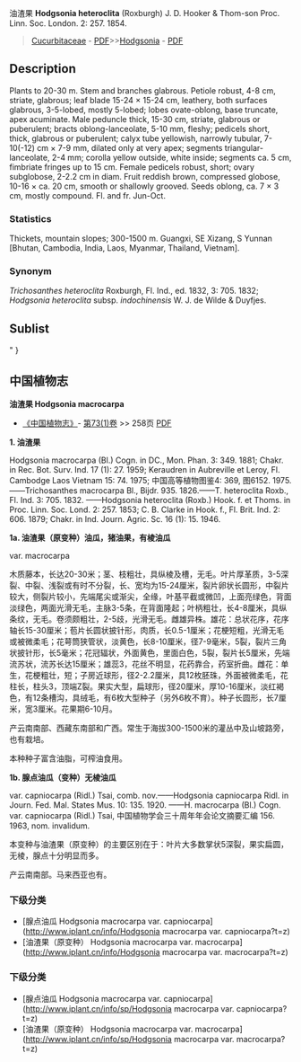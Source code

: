 油渣果 **Hodgsonia heteroclita** (Roxburgh) J. D. Hooker & Thom-son Proc. Linn. Soc. London. 2: 257. 1854.

> [Cucurbitaceae](http://www.iplant.cn/info/Cucurbitaceae?t=foc) - [PDF](http://www.iplant.cn/foc/pdf/Cucurbitaceae.pdf)>>[Hodgsonia](http://www.iplant.cn/info/Hodgsonia?t=foc) - [PDF](http://www.iplant.cn/foc/pdf/Hodgsonia.pdf)

## Description

Plants to 20-30 m. Stem and branches glabrous. Petiole robust, 4-8 cm, striate, glabrous; leaf blade 15-24 × 15-24 cm, leathery, both surfaces glabrous, 3-5-lobed, mostly 5-lobed; lobes ovate-oblong, base truncate, apex acuminate. Male peduncle thick, 15-30 cm, striate, glabrous or puberulent; bracts oblong-lanceolate, 5-10 mm, fleshy; pedicels short, thick, glabrous or puberulent; calyx tube yellowish, narrowly tubular, 7-10(-12) cm × 7-9 mm, dilated only at very apex; segments triangular-lanceolate, 2-4 mm; corolla yellow outside, white inside; segments ca. 5 cm, fimbriate fringes up to 15 cm. Female pedicels robust, short; ovary subglobose, 2-2.2 cm in diam. Fruit reddish brown, compressed globose, 10-16 × ca. 20 cm, smooth or shallowly grooved. Seeds oblong, ca. 7 × 3 cm, mostly compound. Fl. and fr. Jun-Oct.

### Statistics
Thickets, mountain slopes; 300-1500 m. Guangxi, SE Xizang, S Yunnan [Bhutan, Cambodia, India, Laos, Myanmar, Thailand, Vietnam].

### Synonym
*Trichosanthes heteroclita* Roxburgh, Fl. Ind., ed. 1832, 3: 705. 1832; *Hodgsonia heteroclita* subsp. *indochinensis* W. J. de Wilde & Duyfjes.

## Sublist
"
}
## 中国植物志

**油渣果 Hodgsonia macrocarpa**

* [《中国植物志》](http://www.iplant.cn/frps)- [第73(1)卷](http://www.iplant.cn/frps/vol/73(1)) >> 258页 [PDF](http://www.iplant.cn/frps/pdf/73(1)/258.PDF)

**1. 油渣果**

Hodgsonia macrocarpa (Bl.) Cogn. in DC., Mon. Phan. 3: 349. 1881; Chakr. in Rec. Bot. Surv. Ind. 17 (1): 27. 1959; Keraudren in Aubreville et Leroy, Fl. Cambodge Laos Vietnam 15: 74. 1975; 中国高等植物图鉴4: 369, 图6152. 1975. ——Trichosanthes macrocarpa Bl., Bijdr. 935. 1826.——T. heteroclita Roxb., Fl. Ind. 3: 705. 1832. ——Hodgsonia heteroclita (Roxb.) Hook. f. et Thoms. in Proc. Linn. Soc. Lond. 2: 257. 1853; C. B. Clarke in Hook. f., Fl. Brit. Ind. 2: 606. 1879; Chakr. in Ind. Journ. Agric. Sc. 16 (1): 15. 1946.

**1a. 油渣果（原变种）油瓜，猪油果，有棱油瓜**

var. macrocarpa

木质藤本，长达20-30米；茎、枝粗壮，具纵棱及槽，无毛。叶片厚革质，3-5深裂、中裂、浅裂或有时不分裂，长、宽均为15-24厘米，裂片卵状长圆形，中裂片较大，侧裂片较小，先端尾尖或渐尖，全缘，叶基平截或微凹，上面亮绿色，背面淡绿色，两面光滑无毛，主脉3-5条，在背面隆起；叶柄粗壮，长4-8厘米，具纵条纹，无毛。卷须颇粗壮，2-5歧，光滑无毛。雌雄异株。雄花：总状花序，花序轴长15-30厘米；苞片长圆状披针形，肉质，长0.5-1厘米；花梗短粗，光滑无毛或被微柔毛；花萼筒狭管状，淡黄色，长8-10厘米，径7-9毫米，5裂，裂片三角状披针形，长5毫米；花冠辐状，外面黄色，里面白色，5裂，裂片长5厘米，先端流苏状，流苏长达15厘米；雄蕊3，花丝不明显，花药靠合，药室折曲。雌花：单生，花梗粗壮，短；子房近球形，径2-2.2厘米，具12枚胚珠，外面被微柔毛，花柱长，柱头3，顶端Z裂。果实大型，扁球形，径20厘米，厚10-16厘米，淡红褐色，有12条槽沟，具绒毛，有6枚大型种子（另外6枚不育）。种子长圆形，长7厘米，宽3厘米。花果期6-10月。

产云南南部、西藏东南部和广西。常生于海拔300-1500米的灌丛中及山坡路旁，也有栽培。

本种种子富含油脂，可榨油食用。

**1b. 腺点油瓜（变种）无棱油瓜**

var. capniocarpa (Ridl.) Tsai, comb. nov.——Hodgsonia capniocarpa Ridl. in Journ. Fed. Mal. States Mus. 10: 135. 1920. ——H. macrocarpa (Bl.) Cogn. var. capniocarpa (Ridl.) Tsai, 中国植物学会三十周年年会论文摘要汇编 156. 1963, nom. invalidum.

本变种与油渣果（原变种）的主要区别在于：叶片大多数掌状5深裂，果实扁圆，无棱，腺点十分明显而多。

产云南南部。马来西亚也有。

### 下级分类
* [腺点油瓜  Hodgsonia macrocarpa var. capniocarpa](http://www.iplant.cn/info/Hodgsonia macrocarpa var. capniocarpa?t=z)
* [油渣果（原变种）  Hodgsonia macrocarpa var. macrocarpa](http://www.iplant.cn/info/Hodgsonia macrocarpa var. macrocarpa?t=z)

### 下级分类
* [腺点油瓜  Hodgsonia macrocarpa var. capniocarpa](http://www.iplant.cn/info/sp/Hodgsonia macrocarpa var. capniocarpa?t=z)
* [油渣果（原变种）  Hodgsonia macrocarpa var. macrocarpa](http://www.iplant.cn/info/sp/Hodgsonia macrocarpa var. macrocarpa?t=z)
